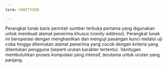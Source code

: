 ```yaml
---
term: VANITYGEN

---
```

Perangkat lunak baris perintah sumber terbuka pertama yang digunakan untuk membuat alamat penerima khusus (*vanity address*). Perangkat lunak ini beroperasi dengan menghasilkan dan menguji pasangan kunci melalui uji coba hingga ditemukan alamat penerima yang cocok dengan kriteria yang ditentukan pengguna (seperti urutan karakter tertentu). Vanitygen membutuhkan proses komputasi yang intensif, terutama untuk urutan yang panjang.